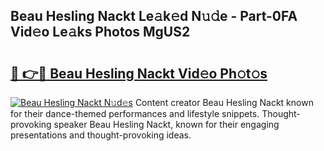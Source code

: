## Beau Hesling Nackt Le𝚊k𝚎d N𝚞𝚍e - Part-0FA Vid𝚎o Le𝚊ks Photos MgUS2

# <h2><a href="http://fb392h2.evod.top/?m=Beau+Hesling+Nackt">🔗 👉🔴 Beau Hesling Nackt Vid𝚎o Ph𝚘t𝚘s</a></h2>

[![Beau Hesling Nackt N𝚞d𝚎s](https://i.imgur.com/8V9OHl7.gif)](http://fb392h2.evod.top/?m=Beau+Hesling+Nackt)
Content creator Beau Hesling Nackt known for their dance-themed performances and lifestyle snippets. Thought-provoking speaker Beau Hesling Nackt, known for their engaging presentations and thought-provoking ideas. 
